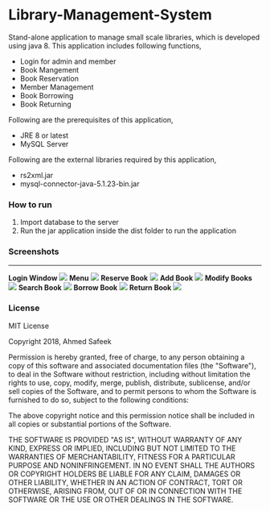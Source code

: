 # Library-Management-System
Stand-alone application to manage small scale libraries, which is developed using java 8.
This application includes following functions,
<ul> 
  <li>Login for admin and member</li> 
  <li>Book Mangement</li>  
  <li>Book Reservation</li> 
  <li>Member Management</li> 
  <li>Book Borrowing</li>
  <li>Book Returning</li>
</ul>
  
Following are the prerequisites of this application,
<ul> 
  <li>JRE 8 or latest</li> 
  <li>MySQL Server</li> 
</ul>

Following are the external libraries required by this application,
<ul> 
  <li>rs2xml.jar</li> 
  <li>mysql-connector-java-5.1.23-bin.jar</li> 
</ul>

<h3>How to run</h3>
<ol> 
  <li>Import database to the server</li>
  <li>Run the jar application inside the dist folder to run the application</li>
</ol>


<h3>Screenshots</h3> <hr>
<strong>Login Window</strong>
<img src='screenshots/1 Login.jpeg'/>
<strong>Menu</strong>
<img src='screenshots/Menu.jpeg'/>
<strong>Reserve Book</strong>
<img src='screenshots/8 reserve.jpeg'/>
<strong>Add Book</strong>
<img src='screenshots/3 Add Book.jpeg'/>
<strong>Modify Books</strong>
<img src='screenshots/4 Mod Book.jpeg'/>
<strong>Search Book</strong>
<img src='screenshots/5 Search Book.jpeg'/>
<strong>Borrow Book</strong>
<img src='screenshots/6 Borrow.jpeg'/>
<strong>Return Book</strong>
<img src='screenshots/7 return.jpeg'/>

<h3>License</h3>
MIT License

Copyright 2018, Ahmed Safeek

Permission is hereby granted, free of charge, to any person obtaining a copy
of this software and associated documentation files (the "Software"), to deal
in the Software without restriction, including without limitation the rights
to use, copy, modify, merge, publish, distribute, sublicense, and/or sell
copies of the Software, and to permit persons to whom the Software is
furnished to do so, subject to the following conditions:

The above copyright notice and this permission notice shall be included in all
copies or substantial portions of the Software.

THE SOFTWARE IS PROVIDED "AS IS", WITHOUT WARRANTY OF ANY KIND, EXPRESS OR
IMPLIED, INCLUDING BUT NOT LIMITED TO THE WARRANTIES OF MERCHANTABILITY,
FITNESS FOR A PARTICULAR PURPOSE AND NONINFRINGEMENT. IN NO EVENT SHALL THE
AUTHORS OR COPYRIGHT HOLDERS BE LIABLE FOR ANY CLAIM, DAMAGES OR OTHER
LIABILITY, WHETHER IN AN ACTION OF CONTRACT, TORT OR OTHERWISE, ARISING FROM,
OUT OF OR IN CONNECTION WITH THE SOFTWARE OR THE USE OR OTHER DEALINGS IN THE
SOFTWARE.
